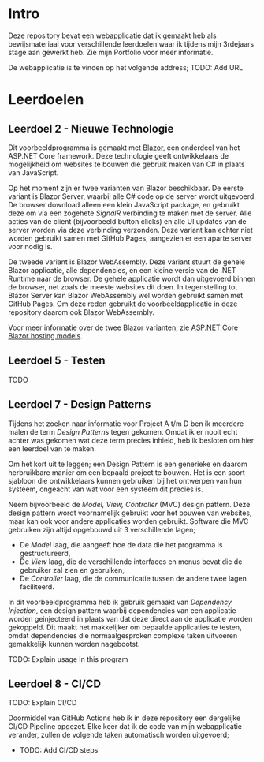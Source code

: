 # Intro

Deze repository bevat een webapplicatie dat ik gemaakt heb als bewijsmateriaal voor verschillende leerdoelen waar ik tijdens mijn 3rdejaars stage aan gewerkt heb. Zie mijn Portfolio voor meer informatie.

De webapplicatie is te vinden op het volgende address; TODO: Add URL

# Leerdoelen

## Leerdoel 2 - Nieuwe Technologie
Dit voorbeeldprogramma is gemaakt met [Blazor](https://dotnet.microsoft.com/apps/aspnet/web-apps/blazor), een onderdeel van het ASP.NET Core framework. Deze technologie geeft ontwikkelaars de mogelijkheid om websites te bouwen die gebruik maken van C# in plaats van JavaScript.

Op het moment zijn er twee varianten van Blazor beschikbaar. De eerste variant is Blazor Server, waarbij alle C# code op de server wordt uitgevoerd. De browser download alleen een klein JavaScript package, en gebruikt deze om via een zogehete *SignalR* verbinding te maken met de server. Alle acties van de client (bijvoorbeeld button clicks) en alle UI updates van de server worden via deze verbinding verzonden. Deze variant kan echter niet worden gebruikt samen met GitHub Pages, aangezien er een aparte server voor nodig is.

De tweede variant is Blazor WebAssembly. Deze variant stuurt de gehele Blazor applicatie, alle dependencies, en een kleine versie van de .NET Runtime naar de browser. De gehele applicatie wordt dan uitgevoerd binnen de browser, net zoals de meeste websites dit doen. In tegenstelling tot Blazor Server kan Blazor WebAssembly wel worden gebruikt samen met GitHub Pages. Om deze reden gebruikt de voorbeeldapplicatie in deze repository daarom ook Blazor WebAssembly.

Voor meer informatie over de twee Blazor varianten, zie [ASP.NET Core Blazor hosting models](https://docs.microsoft.com/en-us/aspnet/core/blazor/hosting-models?view=aspnetcore-3.1).

## Leerdoel 5 - Testen
TODO

## Leerdoel 7 - Design Patterns
Tijdens het zoeken naar informatie voor Project A t/m D ben ik meerdere malen de term *Design Patterns* tegen gekomen. Omdat ik er nooit echt achter was gekomen wat deze term precies inhield, heb ik besloten om hier een leerdoel van te maken.

Om het kort uit te leggen; een Design Pattern is een generieke en daarom herbruikbare manier om een bepaald project te bouwen. Het is een soort sjabloon die ontwikkelaars kunnen gebruiken bij het ontwerpen van hun systeem, ongeacht van wat voor een systeem dit precies is.

Neem bijvoorbeeld de *Model, View, Controller* (MVC) design pattern. Deze design pattern wordt voornamelijk gebruikt voor het bouwen van websites, maar kan ook voor andere applicaties worden gebruikt. Software die MVC gebruiken zijn altijd opgebouwd uit 3 verschillende lagen;
* De *Model* laag, die aangeeft hoe de data die het programma is gestructureerd,
* De *View* laag, die de verschillende interfaces en menus bevat die de gebruiker zal zien en gebruiken,
* De *Controller* laag, die de communicatie tussen de andere twee lagen faciliteerd.  
  
In dit voorbeeldprogramma heb ik gebruik gemaakt van *Dependency Injection*, een design pattern waarbij dependencies van een applicatie worden geinjecteerd in plaats van dat deze direct aan de applicatie worden gekoppeld. Dit maakt het makkelijker om bepaalde applicaties te testen, omdat dependencies die normaalgesproken complexe taken uitvoeren gemakkelijk kunnen worden nagebootst.

TODO: Explain usage in this program

## Leerdoel 8 - CI/CD
TODO: Explain CI/CD

Doormiddel van GitHub Actions heb ik in deze repository een dergelijke CI/CD Pipeline opgezet. Elke keer dat ik de code van mijn webapplicatie verander, zullen de volgende taken automatisch worden uitgevoerd;
* TODO: Add CI/CD steps
